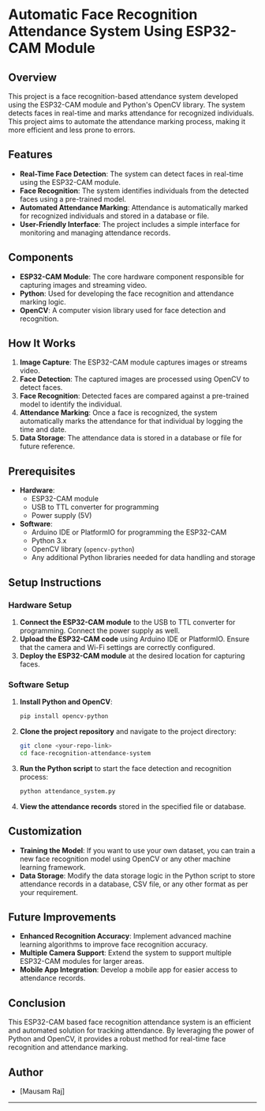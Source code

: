 

# Automatic Face Recognition Attendance System Using ESP32-CAM Module

## Overview

This project is a face recognition-based attendance system developed using the ESP32-CAM module and Python's OpenCV library. The system detects faces in real-time and marks attendance for recognized individuals. This project aims to automate the attendance marking process, making it more efficient and less prone to errors.

## Features

- **Real-Time Face Detection**: The system can detect faces in real-time using the ESP32-CAM module.
- **Face Recognition**: The system identifies individuals from the detected faces using a pre-trained model.
- **Automated Attendance Marking**: Attendance is automatically marked for recognized individuals and stored in a database or file.
- **User-Friendly Interface**: The project includes a simple interface for monitoring and managing attendance records.

## Components

- **ESP32-CAM Module**: The core hardware component responsible for capturing images and streaming video.
- **Python**: Used for developing the face recognition and attendance marking logic.
- **OpenCV**: A computer vision library used for face detection and recognition.

## How It Works

1. **Image Capture**: The ESP32-CAM module captures images or streams video.
2. **Face Detection**: The captured images are processed using OpenCV to detect faces.
3. **Face Recognition**: Detected faces are compared against a pre-trained model to identify the individual.
4. **Attendance Marking**: Once a face is recognized, the system automatically marks the attendance for that individual by logging the time and date.
5. **Data Storage**: The attendance data is stored in a database or file for future reference.

## Prerequisites

- **Hardware**: 
  - ESP32-CAM module
  - USB to TTL converter for programming
  - Power supply (5V)
- **Software**:
  - Arduino IDE or PlatformIO for programming the ESP32-CAM
  - Python 3.x
  - OpenCV library (`opencv-python`)
  - Any additional Python libraries needed for data handling and storage

## Setup Instructions

### Hardware Setup

1. **Connect the ESP32-CAM module** to the USB to TTL converter for programming. Connect the power supply as well.
2. **Upload the ESP32-CAM code** using Arduino IDE or PlatformIO. Ensure that the camera and Wi-Fi settings are correctly configured.
3. **Deploy the ESP32-CAM module** at the desired location for capturing faces.

### Software Setup

1. **Install Python and OpenCV**:
    ```bash
    pip install opencv-python
    ```
2. **Clone the project repository** and navigate to the project directory:
    ```bash
    git clone <your-repo-link>
    cd face-recognition-attendance-system
    ```
3. **Run the Python script** to start the face detection and recognition process:
    ```bash
    python attendance_system.py
    ```
4. **View the attendance records** stored in the specified file or database.

## Customization

- **Training the Model**: If you want to use your own dataset, you can train a new face recognition model using OpenCV or any other machine learning framework.
- **Data Storage**: Modify the data storage logic in the Python script to store attendance records in a database, CSV file, or any other format as per your requirement.

## Future Improvements

- **Enhanced Recognition Accuracy**: Implement advanced machine learning algorithms to improve face recognition accuracy.
- **Multiple Camera Support**: Extend the system to support multiple ESP32-CAM modules for larger areas.
- **Mobile App Integration**: Develop a mobile app for easier access to attendance records.

## Conclusion

This ESP32-CAM based face recognition attendance system is an efficient and automated solution for tracking attendance. By leveraging the power of Python and OpenCV, it provides a robust method for real-time face recognition and attendance marking.

## Author

- [Mausam Raj]

---

